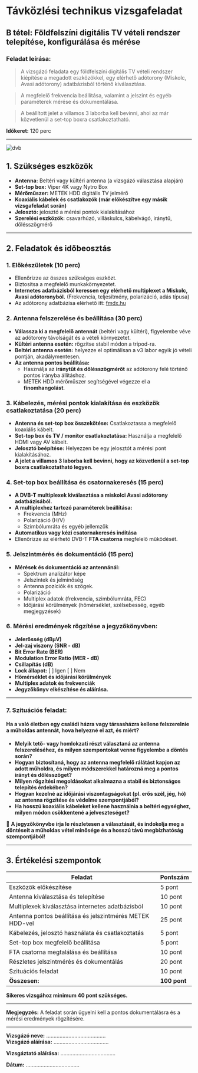 # Távközlési technikus vizsgafeladat

## **B tétel:** Földfelszíni digitális TV vételi rendszer telepítése, konfigurálása és mérése

### **Feladat leírása:**    
> A vizsgázó feladata egy földfelszíni digitális TV vételi rendszer kiépítése a megadott eszközökkel, egy elérhető adótorony (Miskolc, Avasi adótorony) adatbázisból történő kiválasztása.

> A megfelelő frekvencia beállítása, valamint a jelszint és egyéb paraméterek mérése és dokumentálása.

> A beállított jelet a villamos 3 laborba kell bevinni, ahol az már közvetlenül a set-top boxra csatlakoztatható.   

**Időkeret:** 120 perc  

---

![dvb](https://github.com/user-attachments/assets/3c122ca7-9e70-4e0a-92ad-e9ea1788b259)

## **1. Szükséges eszközök**
- **Antenna:** Beltéri vagy kültéri antenna (a vizsgázó választása alapján)
- **Set-top box:** Viper 4K vagy Nytro Box
- **Mérőműszer:** METEK HDD digitális TV jelmérő
- **Koaxiális kábelek és csatlakozók (már előkészítve egy másik vizsgafeladat során)**
- **Jelosztó:** jelosztó a mérési pontok kialakításához
- **Szerelési eszközök:** csavarhúzó, villáskulcs, kábelvágó, iránytű, dőlésszögmérő

---

## **2. Feladatok és időbeosztás**

### **1. Előkészületek (10 perc)**
- Ellenőrizze az összes szükséges eszközt.
- Biztosítsa a megfelelő munkakörnyezetet.
- **Internetes adatbázisból keressen egy elérhető multiplexet a Miskolc, Avasi adótoronyból.** (Frekvencia, teljesítmény, polarizáció, adás típusa)
- Az adótorony adatbázisa elérhető itt: [fmdx.hu](https://www.fmdx.hu/transmitters-hng-avas.htm)

### **2. Antenna felszerelése és beállítása (30 perc)**
- **Válassza ki a megfelelő antennát** (beltéri vagy kültéri), figyelembe véve az adótorony távolságát és a vételi környezetet.
- **Kültéri antenna esetén:** rögzítse stabil módon a tripod-ra.
- **Beltéri antenna esetén:** helyezze el optimálisan a v3 labor egyik jó vételi pontján, akadálymentesen.
- **Az antenna pontos beállítása:**
  - Használja az **iránytűt és dőlésszögmérőt** az adótorony felé történő pontos irányba állításhoz.
  - METEK HDD mérőműszer segítségével végezze el a **finomhangolást**.

### **3. Kábelezés, mérési pontok kialakítása és eszközök csatlakoztatása (20 perc)**
- **Antenna és set-top box összekötése:** Csatlakoztassa a megfelelő koaxiális kábelt.
- **Set-top box és TV / monitor csatlakoztatása:** Használja a megfelelő HDMI vagy AV kábelt.
- **Jelosztó beépítése:** Helyezzen be egy jelosztót a mérési pont kialakításához.
- **A jelet a villamos 3 laborba kell bevinni, hogy az közvetlenül a set-top boxra csatlakoztatható legyen.**

### **4. Set-top box beállítása és csatornakeresés (15 perc)**
- **A DVB-T multiplexek kiválasztása a miskolci Avasi adótorony adatbázisából.**
- **A multiplexhez tartozó paraméterek beállítása:**
  - Frekvencia (MHz)
  - Polarizáció (H/V)
  - Szimbólumráta és egyéb jellemzők
- **Automatikus vagy kézi csatornakeresés indítása**
- Ellenőrizze az elérhető DVB-T **FTA csatorna** megfelelő működését.

### **5. Jelszintmérés és dokumentáció (15 perc)**
- **Mérések és dokumentáció az antennánál:**
  - Spektrum analizátor képe
  - Jelszintek és jelminőség
  - Antenna pozíciók és szögek.
  - Polarizáció
  - Multiplex adatok (frekvencia, szimbólumráta, FEC)
  - Időjárási körülmények (hőmérséklet, szélsebesség, egyéb megjegyzések)

### **6. Mérési eredmények** rögzítése a jegyzőkönyvben:
  - **Jelerősség (dBμV)**
  - **Jel-zaj viszony (SNR - dB)**
  - **Bit Error Rate (BER)**
  - **Modulation Error Ratio (MER - dB)**
  - **Csillapítás (dB)**
  - **Lock állapot:** [ ] Igen [ ] Nem
  - **Hőmérséklet és időjárási körülmények**
  - **Multiplex adatok és frekvenciák**
- **Jegyzőkönyv elkészítése és aláírása.**

--- 

### **7. Szituációs feladat:**

#### Ha a való életben egy családi házra vagy társasházra kellene felszerelnie a műholdas antennát, hova helyezné el azt, és miért?

- **Melyik tető- vagy homlokzati részt választaná az antenna felszereléséhez, és milyen szempontokat venne figyelembe a döntés során?**  
- **Hogyan biztosítaná, hogy az antenna megfelelő rálátást kapjon az adott műholdra, és milyen módszerekkel határozná meg a pontos irányt és dőlésszöget?**  
- **Milyen rögzítési megoldásokat alkalmazna a stabil és biztonságos telepítés érdekében?**  
- **Hogyan kezelné az időjárási viszontagságokat (pl. erős szél, jég, hó) az antenna rögzítése és védelme szempontjából?**  
- **Ha hosszú koaxiális kábeleket kellene használnia a beltéri egységhez, milyen módon csökkentené a jelveszteséget?**  

📌 **A jegyzőkönyvbe írja le részletesen a választását, és indokolja meg a döntéseit a műholdas vétel minősége és a hosszú távú megbízhatóság szempontjából!**

---

## **3. Értékelési szempontok**

| Feladat | Pontszám |
|---------|----------|
| Eszközök előkészítése | 5 pont |
| Antenna kiválasztása és telepítése | 10 pont |
| Multiplexek kiválasztása internetes adatbázisból | 10 pont |
| Antenna pontos beállítása és jelszintmérés METEK HDD-vel | 25 pont |
| Kábelezés, jelosztó használata és csatlakoztatás | 5 pont |
| Set-top box megfelelő beállítása | 5 pont |
| FTA csatorna megtalálása és beállítása | 10 pont |
| Részletes jelszintmérés és dokumentálás  | 20 pont |
| Szituációs feladat  | 10 pont |
| **Összesen:** | **100 pont** |

**Sikeres vizsgához minimum 40 pont szükséges.**   

---

**Megjegyzés:** A feladat során ügyelni kell a pontos dokumentálásra és a mérési eredmények rögzítésére.

---

**Vizsgázó neve:** ........................................  
**Vizsgázó aláírása:** .....................................

**Vizsgáztató aláírása:** .....................................

**Dátum:** ....................................
